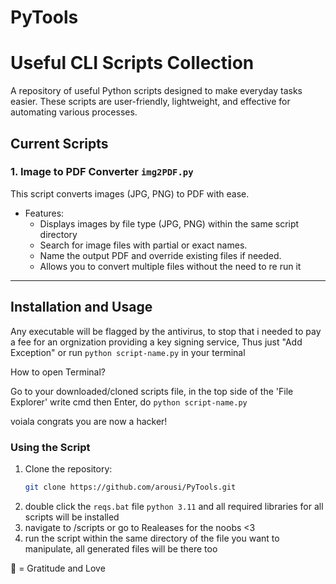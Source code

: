 # PyTools
# Useful CLI Scripts Collection

A repository of useful Python scripts designed to make everyday tasks easier. These scripts are user-friendly, lightweight, and effective for automating various processes.

## Current Scripts

### 1. Image to PDF Converter `img2PDF.py`
This script converts images (JPG, PNG) to PDF with ease. 
  
  - Features:
    - Displays images by file type (JPG, PNG) within the same script directory
    - Search for image files with partial or exact names.
    - Name the output PDF and override existing files if needed.
    - Allows you to convert multiple files without the need to re run it


---

## Installation and Usage

Any executable will be flagged by the antivirus, to stop that i needed to pay a fee for an orgnization providing a key signing service, Thus just "Add Exception" or run `python script-name.py` in your terminal

How to open Terminal?

Go to your downloaded/cloned scripts file, in the top side of the 'File Explorer' write cmd then Enter, do `python script-name.py`

voiala congrats you are now a hacker!
### **Using the Script**
1. Clone the repository:
   ```bash
   git clone https://github.com/arousi/PyTools.git
2. double click the `reqs.bat` file
     `python 3.11` and all required libraries for all scripts will be installed
4. navigate to /scripts or go to Realeases for the noobs <3
5. run the script within the same directory of the file you want to manipulate, all generated files will be there too
   
🌟 = Gratitude and Love

